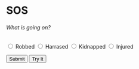# SOS
  <body>
  <h6>What is going on?</h6>

<form >
<input type="radio" name="choice" value="Robbed"> Robbed
<input type="radio" name="choice" value="Harrased"> Harrased
<input type="radio" name="choice" value="Kidnapped"> Kidnapped
<input type="radio" name="choice" value="Injured"> Injured
</form>
<button onclick="myFunction()">Submit</button>
<button onclick="getLocation()">Try It</button>

<p id="demo"></p>


<p id="demo"></p>

<script>
function myFunction() {
  document.getElementById("demo").innerHTML = "Your SOS message was sent!";
}
</script>


  
</body>

               
